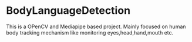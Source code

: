 # BodyLanguageDetection
This is a OPenCV and Mediapipe based project. Mainly focused on human body tracking mechanism like monitoring eyes,head,hand,mouth etc.
